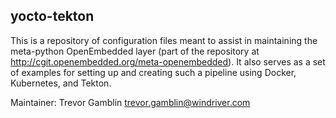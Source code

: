## yocto-tekton

This is a repository of configuration files meant to assist in
maintaining the meta-python OpenEmbedded layer (part of the repository
at http://cgit.openembedded.org/meta-openembedded). It also serves as a
set of examples for setting up and creating such a pipeline using
Docker, Kubernetes, and Tekton.

Maintainer: Trevor Gamblin <trevor.gamblin@windriver.com>
